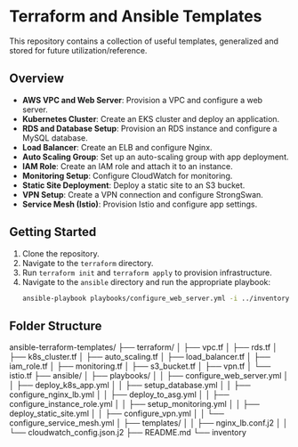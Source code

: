 # Terraform and Ansible Templates

This repository contains a collection of useful templates, generalized and stored for future utilization/reference. 

## Overview

- **AWS VPC and Web Server**: Provision a VPC and configure a web server.
- **Kubernetes Cluster**: Create an EKS cluster and deploy an application.
- **RDS and Database Setup**: Provision an RDS instance and configure a MySQL database.
- **Load Balancer**: Create an ELB and configure Nginx.
- **Auto Scaling Group**: Set up an auto-scaling group with app deployment.
- **IAM Role**: Create an IAM role and attach it to an instance.
- **Monitoring Setup**: Configure CloudWatch for monitoring.
- **Static Site Deployment**: Deploy a static site to an S3 bucket.
- **VPN Setup**: Create a VPN connection and configure StrongSwan.
- **Service Mesh (Istio)**: Provision Istio and configure app settings.

## Getting Started

1. Clone the repository.
2. Navigate to the `terraform` directory.
3. Run `terraform init` and `terraform apply` to provision infrastructure.
4. Navigate to the `ansible` directory and run the appropriate playbook:
   ```bash
   ansible-playbook playbooks/configure_web_server.yml -i ../inventory

## Folder Structure

ansible-terraform-templates/
├── terraform/
│   ├── vpc.tf
│   ├── rds.tf
│   ├── k8s_cluster.tf
│   ├── auto_scaling.tf
│   ├── load_balancer.tf
│   ├── iam_role.tf
│   ├── monitoring.tf
│   ├── s3_bucket.tf
│   ├── vpn.tf
│   └── istio.tf
├── ansible/
│   ├── playbooks/
│   │   ├── configure_web_server.yml
│   │   ├── deploy_k8s_app.yml
│   │   ├── setup_database.yml
│   │   ├── configure_nginx_lb.yml
│   │   ├── deploy_to_asg.yml
│   │   ├── configure_instance_role.yml
│   │   ├── setup_monitoring.yml
│   │   ├── deploy_static_site.yml
│   │   ├── configure_vpn.yml
│   │   └── configure_service_mesh.yml
│   ├── templates/
│   │   ├── nginx_lb.conf.j2
│   │   └── cloudwatch_config.json.j2
├── README.md
└── inventory
